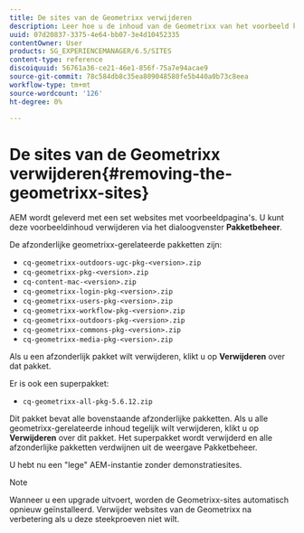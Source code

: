 ```yaml
---
title: De sites van de Geometrixx verwijderen
description: Leer hoe u de inhoud van de Geometrixx van het voorbeeld kunt verwijderen.
uuid: 07d20837-3375-4e64-bb07-3e4d10452335
contentOwner: User
products: SG_EXPERIENCEMANAGER/6.5/SITES
content-type: reference
discoiquuid: 56761a36-ce21-46e1-856f-75a7e94acae9
source-git-commit: 78c584db8c35ea809048580fe5b440a0b73c8eea
workflow-type: tm+mt
source-wordcount: '126'
ht-degree: 0%

---
```



# De sites van de Geometrixx verwijderen{#removing-the-geometrixx-sites}

AEM wordt geleverd met een set websites met voorbeeldpagina&#39;s. U kunt deze voorbeeldinhoud verwijderen via het dialoogvenster **Pakketbeheer**.

De afzonderlijke geometrixx-gerelateerde pakketten zijn:

* `cq-geometrixx-outdoors-ugc-pkg-<version>.zip`
* `cq-geometrixx-pkg-<version>.zip`
* `cq-content-mac-<version>.zip`
* `cq-geometrixx-login-pkg-<version>.zip`
* `cq-geometrixx-users-pkg-<version>.zip`
* `cq-geometrixx-workflow-pkg-<version>.zip`
* `cq-geometrixx-outdoors-pkg-<version>.zip`
* `cq-geometrixx-commons-pkg-<version>.zip`
* `cq-geometrixx-media-pkg-<version>.zip`

Als u een afzonderlijk pakket wilt verwijderen, klikt u op **Verwijderen** over dat pakket.

Er is ook een superpakket:

* `cq-geometrixx-all-pkg-5.6.12.zip`

Dit pakket bevat alle bovenstaande afzonderlijke pakketten. Als u alle geometrixx-gerelateerde inhoud tegelijk wilt verwijderen, klikt u op **Verwijderen** over dit pakket. Het superpakket wordt verwijderd en alle afzonderlijke pakketten verdwijnen uit de weergave Pakketbeheer.

U hebt nu een &quot;lege&quot; AEM-instantie zonder demonstratiesites.

>[!NOTE]
>
>Wanneer u een upgrade uitvoert, worden de Geometrixx-sites automatisch opnieuw geïnstalleerd. Verwijder websites van de Geometrixx na verbetering als u deze steekproeven niet wilt.

